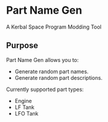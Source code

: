 # Part Name Gen
A Kerbal Space Program Modding Tool

## Purpose

Part Name Gen allows you to:
* Generate random part names.
* Generate random part descriptions.

Currently supported part types:
* Engine
* LF Tank
* LFO Tank